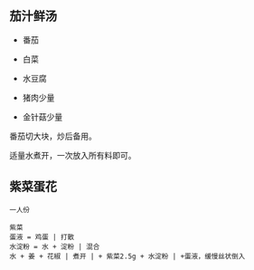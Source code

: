 

## 茄汁鲜汤

* 番茄

* 白菜

* 水豆腐

* 猪肉少量

* 金针菇少量

  

番茄切大块，炒后备用。

适量水煮开，一次放入所有料即可。



## 紫菜蛋花

```
一人份

紫菜
蛋液 = 鸡蛋 | 打散
水淀粉 = 水 + 淀粉 | 混合
水 + 姜 + 花椒 | 煮开 | + 紫菜2.5g + 水淀粉 | +蛋液，缓慢丝状倒入 
```

